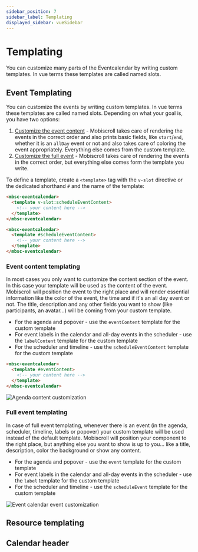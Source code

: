 ```yaml
---
sidebar_position: 7
sidebar_label: Templating
displayed_sidebar: vueSidebar
---
```


# Templating

You can customize many parts of the Eventcalendar by writing custom templates. In vue terms these templates are called named slots.

## Event Templating

You can customize the events by writing custom templates. In vue terms these templates are called named slots. Depending on what your goal is, you have two options:

1. [Customize the event content](#event-content-templating) - Mobiscroll takes care of rendering the events in the correct order and also prints basic fields, like `start`/`end`, whether it is an `allDay` event or not and also takes care of coloring the event appropriately. Everything else comes from the custom template.
2. [Customize the full event](#full-event-templating) - Mobiscroll takes care of rendering the events in the correct order, but everything else comes form the template you write.

To define a template, create a `<template>` tag with the `v-slot` directive or the dedicated shorthand `#` and the name of the template:

```html title="Using the v-slot directive"
<mbsc-eventcalendar>
  <template v-slot:scheduleEventContent>
    <!-- your content here -->
  </template>
</mbsc-eventcalendar>
```
```html title="Using the v-slot shorthand"
<mbsc-eventcalendar>
  <template #scheduleEventContent>
    <!-- your content here -->
  </template>
</mbsc-eventcalendar>
```

### Event content templating

In most cases you only want to customize the content section of the event. In this case your template will be used as the content of the event. Mobiscroll will position the event to the right place and will render essential information like the color of the event, the time and if it's an all day event or not. The title, description and any other fields you want to show (like participants, an avatar...) will be coming from your custom template.

- For the agenda and popover - use the `eventContent` template for the custom template
- For event labels in the calendar and all-day events in the scheduler - use the `labelContent` template for the custom template
- For the scheduler and timeline - use the `scheduleEventContent` template for the custom template

```html
<mbsc-eventcalendar>
  <template #eventContent>
    <!-- your content here -->
  </template>
</mbsc-eventcalendar>
```
![Agenda content customization](https://docs.mobiscroll.com/Content/img/docs/customize-the-event-content.png)

### Full event templating

In case of full event templating, whenever there is an event (in the agenda, scheduler, timeline, labels or popover) your custom template will be used instead of the default template. Mobiscroll will position your component to the right place, but anything else you want to show is up to you... like a title, description, color the background or show any content.

- For the agenda and popover - use the `event` template for the custom template
- For event labels in the calendar and all-day events in the scheduler - use the `label` template for the custom template
- For the scheduler and timeline - use the `scheduleEvent` template for the custom template

![Event calendar event customization](https://docs.mobiscroll.com/Content/img/docs/customize-the-full-event.png)

## Resource templating

## Calendar header